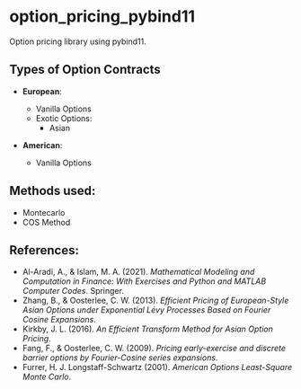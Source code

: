# option_pricing_pybind11

Option pricing library using pybind11.

## Types of Option Contracts

- **European**:

  - Vanilla Options
  - Exotic Options:
    - Asian

- **American**:
  - Vanilla Options

## Methods used:

- Montecarlo
- COS Method

## References:

- Al-Aradi, A., & Islam, M. A. (2021). _Mathematical Modeling and Computation in Finance: With Exercises and Python and MATLAB Computer Codes_. Springer.
- Zhang, B., & Oosterlee, C. W. (2013). _Efficient Pricing of European-Style Asian Options under Exponential Lévy Processes Based on Fourier Cosine Expansions_.
- Kirkby, J. L. (2016). _An Efficient Transform Method for Asian Option Pricing_.
- Fang, F., & Oosterlee, C. W. (2009). _Pricing early-exercise and discrete barrier options by Fourier-Cosine series expansions_.
- Furrer, H. J. Longstaff-Schwartz (2001). _American Options Least-Square Monte Carlo_.
